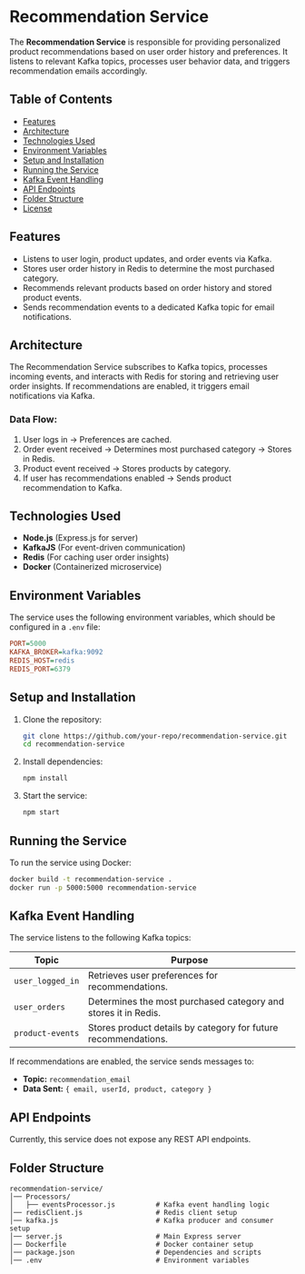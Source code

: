 # Recommendation Service

The **Recommendation Service** is responsible for providing personalized product recommendations based on user order history and preferences. It listens to relevant Kafka topics, processes user behavior data, and triggers recommendation emails accordingly.

## Table of Contents
- [Features](#features)
- [Architecture](#architecture)
- [Technologies Used](#technologies-used)
- [Environment Variables](#environment-variables)
- [Setup and Installation](#setup-and-installation)
- [Running the Service](#running-the-service)
- [Kafka Event Handling](#kafka-event-handling)
- [API Endpoints](#api-endpoints)
- [Folder Structure](#folder-structure)
- [License](#license)

## Features
- Listens to user login, product updates, and order events via Kafka.
- Stores user order history in Redis to determine the most purchased category.
- Recommends relevant products based on order history and stored product events.
- Sends recommendation events to a dedicated Kafka topic for email notifications.

## Architecture
The Recommendation Service subscribes to Kafka topics, processes incoming events, and interacts with Redis for storing and retrieving user order insights. If recommendations are enabled, it triggers email notifications via Kafka.

### Data Flow:
1. User logs in → Preferences are cached.
2. Order event received → Determines most purchased category → Stores in Redis.
3. Product event received → Stores products by category.
4. If user has recommendations enabled → Sends product recommendation to Kafka.

## Technologies Used
- **Node.js** (Express.js for server)
- **KafkaJS** (For event-driven communication)
- **Redis** (For caching user order insights)
- **Docker** (Containerized microservice)

## Environment Variables
The service uses the following environment variables, which should be configured in a `.env` file:

```ini
PORT=5000
KAFKA_BROKER=kafka:9092
REDIS_HOST=redis
REDIS_PORT=6379
```

## Setup and Installation
1. Clone the repository:
   ```sh
   git clone https://github.com/your-repo/recommendation-service.git
   cd recommendation-service
   ```
2. Install dependencies:
   ```sh
   npm install
   ```
3. Start the service:
   ```sh
   npm start
   ```

## Running the Service
To run the service using Docker:
```sh
docker build -t recommendation-service .
docker run -p 5000:5000 recommendation-service
```

## Kafka Event Handling
The service listens to the following Kafka topics:

| Topic            | Purpose |
|-----------------|---------|
| `user_logged_in` | Retrieves user preferences for recommendations. |
| `user_orders`    | Determines the most purchased category and stores it in Redis. |
| `product-events` | Stores product details by category for future recommendations. |

If recommendations are enabled, the service sends messages to:
- **Topic:** `recommendation_email`
- **Data Sent:** `{ email, userId, product, category }`

## API Endpoints
Currently, this service does not expose any REST API endpoints.

## Folder Structure
```plaintext
recommendation-service/
│── Processors/
│   ├── eventsProcessor.js          # Kafka event handling logic
│── redisClient.js                  # Redis client setup
│── kafka.js                        # Kafka producer and consumer setup
│── server.js                       # Main Express server
│── Dockerfile                      # Docker container setup
│── package.json                    # Dependencies and scripts
│── .env                            # Environment variables
```
